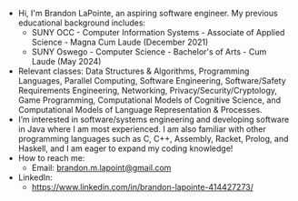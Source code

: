 - Hi, I'm Brandon LaPointe, an aspiring software engineer. My previous educational background includes:
  - SUNY OCC - Computer Information Systems - Associate of Applied Science - Magna Cum Laude (December 2021)
  - SUNY Oswego - Computer Science - Bachelor's of Arts - Cum Laude (May 2024)
- Relevant classes: Data Structures & Algorithms, Programming Languages, Parallel Computing, Software Engineering, Software/Safety Requirements Engineering, Networking, Privacy/Security/Cryptology, Game Programming, Computational Models of Cognitive Science, and Computational Models of Language Representation & Processes.
- I’m interested in software/systems engineering and developing software in Java where I am most experienced. I am also familiar with other programming languages such as C, C++, Assembly, Racket, Prolog, and Haskell, and I am eager to expand my coding knowledge!
- How to reach me:
  - Email: brandon.m.lapoint@gmail.com
- LinkedIn:
  - https://www.linkedin.com/in/brandon-lapointe-414427273/
